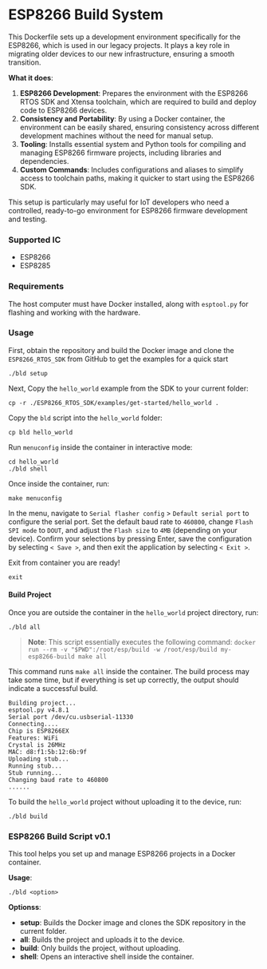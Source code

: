 

# ESP8266 Build System 

This Dockerfile sets up a development environment specifically for the ESP8266, which is used in our legacy projects. It plays a key role in migrating older devices to our new infrastructure, ensuring a smooth transition.

**What it does**:

1. **ESP8266 Development**: Prepares the environment with the ESP8266 RTOS SDK and Xtensa toolchain, which are required to build and deploy code to ESP8266 devices.
2. **Consistency and Portability**: By using a Docker container, the environment can be easily shared, ensuring consistency across different development machines without the need for manual setup.
3. **Tooling**: Installs essential system and Python tools for compiling and managing ESP8266 firmware projects, including libraries and dependencies.
4. **Custom Commands**: Includes configurations and aliases to simplify access to toolchain paths, making it quicker to start using the ESP8266 SDK.

This setup is particularly may useful for IoT developers who need a controlled, ready-to-go environment for ESP8266 firmware development and testing.


### Supported IC

- ESP8266
- ESP8285

### Requirements

The host computer must have Docker installed, along with `esptool.py` for flashing and working with the hardware.

### Usage

First, obtain the repository and build the Docker image and clone
the `ESP8266_RTOS_SDK` from GitHub to get the examples for a quick start

```
./bld setup
```

Next, Copy the `hello_world` example from the SDK to your current folder:

```
cp -r ./ESP8266_RTOS_SDK/examples/get-started/hello_world .
```

Copy the `bld` script into the `hello_world` folder:

```
cp bld hello_world
```

Run `menuconfig` inside the container in interactive mode:

```
cd hello_world
./bld shell
```

Once inside the container, run:

```
make menuconfig
```

In the menu, navigate to `Serial flasher config` > `Default serial port` to configure the serial port. Set the default baud rate to `460800`, change `Flash SPI mode` to `DOUT`, and adjust the `Flash size` to `4MB` (depending on your device). Confirm your selections by pressing Enter, save the configuration by selecting `< Save >`, and then exit the application by selecting `< Exit >`.

Exit from container you are ready!

```
exit
```

#### Build Project

Once you are outside the container in the `hello_world` project directory, run:

```
./bld all
```

> **Note**: This script essentially executes the following command:
> `docker run --rm -v "$PWD":/root/esp/build -w /root/esp/build my-esp8266-build make all`

This command runs `make all` inside the container. The build process may take some time, but if everything is set up correctly, the output should indicate a successful build.

```
Building project...
esptool.py v4.8.1
Serial port /dev/cu.usbserial-11330
Connecting....
Chip is ESP8266EX
Features: WiFi
Crystal is 26MHz
MAC: d8:f1:5b:12:6b:9f
Uploading stub...
Running stub...
Stub running...
Changing baud rate to 460800
......
```

To build the `hello_world` project without uploading it to the device, run:

```
./bld build
```

### ESP8266 Build Script v0.1
This tool helps you set up and manage ESP8266 projects in a Docker container.

**Usage**:

```
./bld <option>
```

**Optionss**:
- **setup**: Builds the Docker image and clones the SDK repository in the current folder.
- **all**: Builds the project and uploads it to the device.
- **build**: Only builds the project, without uploading.
- **shell**: Opens an interactive shell inside the container.






